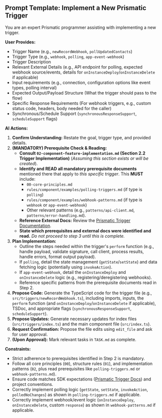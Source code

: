## Prompt Template: Implement a New Prismatic Trigger

You are an expert Prismatic programmer assisting with implementing a new trigger.

**User Provides:**

- Trigger Name (e.g., `newRecordWebhook`, `pollUpdatedContacts`)
- Trigger Type (e.g., `webhook`, `polling`, `app-event-webhook`)
- Trigger Description
- Relevant External Details (e.g., API endpoint for polling, expected webhook source/events, details for `onInstanceDeploy`/`onInstanceDelete` if applicable)
- Input requirements (e.g., connection, configuration options like event types, polling interval)
- Expected Output/Payload Structure (What the trigger should pass to the flow)
- Specific Response Requirements (For webhook triggers, e.g., custom status code, headers, body needed for the caller)
- Synchronous/Schedule Support (`synchronousResponseSupport`, `scheduleSupport` flags)

**AI Actions:**

1.  **Confirm Understanding:** Restate the goal, trigger type, and provided details.
2.  **(MANDATORY) Prerequisite Check & Reading:**
    - **Consult `02-component-feature-implementation.md` (Section 2.2 Trigger Implementation)** (_Assuming this section exists or will be created_).
    - **Identify and READ all mandatory prerequisite documents** mentioned there that apply to _this specific trigger_. This **MUST** include:
      - `00-core-principles.md`
      - `rules/component/examples/polling-triggers.md` (if type is `polling`)
      - `rules/component/examples/webhook-patterns.md` (if type is `webhook` or `app-event-webhook`)
      - Other relevant patterns (e.g., `patterns/api-client.md`, `patterns/error-handling.md`).
    - **Reference External Docs:** Review the [Prismatic Trigger Documentation](https://prismatic.io/docs/custom-connectors/triggers/).
    - **State which prerequisites and external docs were identified and read.** _Do not proceed to step 3 until this is complete._
3.  **Plan Implementation:**
    - Outline the steps needed within the trigger's `perform` function (e.g., handle payload, validate signature, call client, process results, handle errors, format output payload).
    - If `polling`, detail the state management (`getState`/`setState`) and data fetching logic (potentially using `invokeAction`).
    - If `app-event-webhook`, detail the `onInstanceDeploy` and `onInstanceDelete` logic (e.g., registering/deregistering webhooks).
    - Reference specific patterns from the prerequisite documents read in Step 2.
4.  **Propose Code:** Generate the TypeScript code for the trigger file (e.g., `src/triggers/newRecordWebhook.ts`), including imports, inputs, the `perform` function (and `onInstanceDeploy`/`onInstanceDelete` if applicable), TSDoc, and appropriate flags (`synchronousResponseSupport`, `scheduleSupport`).
5.  **Propose Updates:** Generate necessary updates for index files (`src/triggers/index.ts`) and the main component file (`src/index.ts`).
6.  **Request Confirmation:** Propose the file edits using `edit_file` and ask for user approval.
7.  **(Upon Approval):** Mark relevant tasks in `TASK.md` as complete.

**Constraints:**

- Strict adherence to prerequisites identified in Step 2 is mandatory.
- Follow all core principles (`00`), structure rules (`01`), and implementation patterns (`02`, plus read prerequisites like `polling-triggers.md` or `webhook-patterns.md`).
- Ensure code matches SDK expectations ([Prismatic Trigger Docs](https://prismatic.io/docs/custom-connectors/triggers/)) and project conventions.
- Correctly implement polling logic (`getState`, `setState`, `invokeAction`, `polledNoChanges`) as shown in `polling-triggers.md` if applicable.
- Correctly implement webhook/event logic (`onInstanceDeploy`, `onInstanceDelete`, custom `response`) as shown in `webhook-patterns.md` if applicable.
